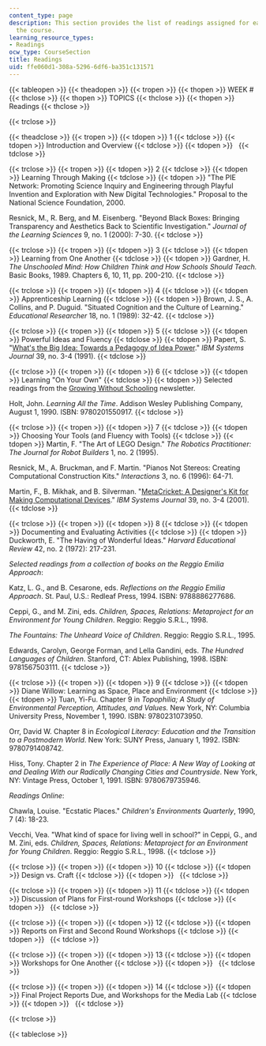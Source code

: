 ```yaml
---
content_type: page
description: This section provides the list of readings assigned for each week of
  the course.
learning_resource_types:
- Readings
ocw_type: CourseSection
title: Readings
uid: ffe060d1-308a-5296-6df6-ba351c131571
---
```


{{< tableopen >}}
{{< theadopen >}}
{{< tropen >}}
{{< thopen >}}
WEEK #
{{< thclose >}}
{{< thopen >}}
TOPICS
{{< thclose >}}
{{< thopen >}}
Readings
{{< thclose >}}

{{< trclose >}}

{{< theadclose >}}
{{< tropen >}}
{{< tdopen >}}
1
{{< tdclose >}}
{{< tdopen >}}
Introduction and Overview
{{< tdclose >}}
{{< tdopen >}}
 
{{< tdclose >}}

{{< trclose >}}
{{< tropen >}}
{{< tdopen >}}
2
{{< tdclose >}}
{{< tdopen >}}
Learning Through Making
{{< tdclose >}}
{{< tdopen >}}
"The PIE Network: Promoting Science Inquiry and Engineering through Playful Invention and Exploration with New Digital Technologies." Proposal to the National Science Foundation, 2000.  
  
Resnick, M., R. Berg, and M. Eisenberg. "Beyond Black Boxes: Bringing Transparency and Aesthetics Back to Scientific Investigation." _Journal of the Learning Sciences_ 9, no. 1 (2000): 7-30.
{{< tdclose >}}

{{< trclose >}}
{{< tropen >}}
{{< tdopen >}}
3
{{< tdclose >}}
{{< tdopen >}}
Learning from One Another
{{< tdclose >}}
{{< tdopen >}}
Gardner, H. _The Unschooled Mind: How Children Think and How Schools Should Teach._ Basic Books, 1989. Chapters 6, 10, 11, pp. 200-210.
{{< tdclose >}}

{{< trclose >}}
{{< tropen >}}
{{< tdopen >}}
4
{{< tdclose >}}
{{< tdopen >}}
Apprenticeship Learning
{{< tdclose >}}
{{< tdopen >}}
Brown, J. S., A. Collins, and P. Duguid. "Situated Cognition and the Culture of Learning." _Educational Researcher_ 18, no. 1 (1989): 32-42.
{{< tdclose >}}

{{< trclose >}}
{{< tropen >}}
{{< tdopen >}}
5
{{< tdclose >}}
{{< tdopen >}}
Powerful Ideas and Fluency
{{< tdclose >}}
{{< tdopen >}}
Papert, S. "[What's the Big Idea: Towards a Pedagogy of Idea Power](http://ieeexplore.ieee.org/xpl/freeabs_all.jsp?arnumber=5387030)." _IBM Systems Journal_ 39, no. 3-4 (1991).
{{< tdclose >}}

{{< trclose >}}
{{< tropen >}}
{{< tdopen >}}
6
{{< tdclose >}}
{{< tdopen >}}
Learning "On Your Own"
{{< tdclose >}}
{{< tdopen >}}
Selected readings from the [Growing Without Schooling](https://www.johnholtgws.com/growing-without-schooling-issue-archive/) newsletter.  
  
Holt, John. _Learning All the Time_. Addison Wesley Publishing Company, August 1, 1990. ISBN: 9780201550917.
{{< tdclose >}}

{{< trclose >}}
{{< tropen >}}
{{< tdopen >}}
7
{{< tdclose >}}
{{< tdopen >}}
Choosing Your Tools (and Fluency with Tools)
{{< tdclose >}}
{{< tdopen >}}
Martin, F. "The Art of LEGO Design." _The Robotics Practitioner: The Journal for Robot Builders_ 1, no. 2 (1995).  
  
Resnick, M., A. Bruckman, and F. Martin. "Pianos Not Stereos: Creating Computational Construction Kits." _Interactions_ 3, no. 6 (1996): 64-71.  
  
Martin, F., B. Mikhak, and B. Silverman. "[MetaCricket: A Designer's Kit for Making Computational Devices](http://domino.watson.ibm.com/tchjr/journalindex.nsf/600cc5649e2871db852568150060213c/0046d1139b0c782e85256bfa00685d1d!OpenDocument)." _IBM Systems Journal_ 39, no. 3-4 (2001).
{{< tdclose >}}

{{< trclose >}}
{{< tropen >}}
{{< tdopen >}}
8
{{< tdclose >}}
{{< tdopen >}}
Documenting and Evaluating Activities
{{< tdclose >}}
{{< tdopen >}}
Duckworth, E. "The Having of Wonderful Ideas." _Harvard Educational Review_ 42, no. 2 (1972): 217-231.  
  
_Selected readings from a collection of books on the Reggio Emilia Approach_:  
  
Katz, L. G., and B. Cesarone, eds. _Reflections on the Reggio Emilia Approach_. St. Paul, U.S.: Redleaf Press, 1994. ISBN: 9788886277686.  
  
Ceppi, G., and M. Zini, eds. _Children, Spaces, Relations: Metaproject for an Environment for Young Children_. Reggio: Reggio S.R.L., 1998.  
  
_The Fountains: The Unheard Voice of Children_. Reggio: Reggio S.R.L., 1995.  
  
Edwards, Carolyn, George Forman, and Lella Gandini, eds. _The Hundred Languages of Children_. Stanford, CT: Ablex Publishing, 1998. ISBN: 9781567503111.
{{< tdclose >}}

{{< trclose >}}
{{< tropen >}}
{{< tdopen >}}
9
{{< tdclose >}}
{{< tdopen >}}
Diane Willow: Learning as Space, Place and Environment
{{< tdclose >}}
{{< tdopen >}}
Tuan, Yi-Fu. Chapter 9 in _Topophilia; A Study of Environmental Perception, Attitudes, and Values._ New York, NY: Columbia University Press, November 1, 1990. ISBN: 9780231073950.  
  
Orr, David W. Chapter 8 in _Ecological Literacy: Education and the Transition to a Postmodern World_. New York: SUNY Press, January 1, 1992. ISBN: 9780791408742.  
  
Hiss, Tony. Chapter 2 in _The Experience of Place: A New Way of Looking at and Dealing With our Radically Changing Cities and Countryside_. New York, NY: Vintage Press, October 1, 1991. ISBN: 9780679735946.  
  
_Readings Online_:  
  
Chawla, Louise. "Ecstatic Places." _Children's Environments Quarterly_, 1990, 7 (4): 18-23.  
  
Vecchi, Vea. "What kind of space for living well in school?" in Ceppi, G., and M. Zini, eds. _Children, Spaces, Relations: Metaproject for an Environment for Young Children_. Reggio: Reggio S.R.L., 1998.
{{< tdclose >}}

{{< trclose >}}
{{< tropen >}}
{{< tdopen >}}
10
{{< tdclose >}}
{{< tdopen >}}
Design vs. Craft
{{< tdclose >}}
{{< tdopen >}}
 
{{< tdclose >}}

{{< trclose >}}
{{< tropen >}}
{{< tdopen >}}
11
{{< tdclose >}}
{{< tdopen >}}
Discussion of Plans for First-round Workshops
{{< tdclose >}}
{{< tdopen >}}
 
{{< tdclose >}}

{{< trclose >}}
{{< tropen >}}
{{< tdopen >}}
12
{{< tdclose >}}
{{< tdopen >}}
Reports on First and Second Round Workshops
{{< tdclose >}}
{{< tdopen >}}
 
{{< tdclose >}}

{{< trclose >}}
{{< tropen >}}
{{< tdopen >}}
13
{{< tdclose >}}
{{< tdopen >}}
Workshops for One Another
{{< tdclose >}}
{{< tdopen >}}
 
{{< tdclose >}}

{{< trclose >}}
{{< tropen >}}
{{< tdopen >}}
14
{{< tdclose >}}
{{< tdopen >}}
Final Project Reports Due, and Workshops for the Media Lab
{{< tdclose >}}
{{< tdopen >}}
 
{{< tdclose >}}

{{< trclose >}}

{{< tableclose >}}